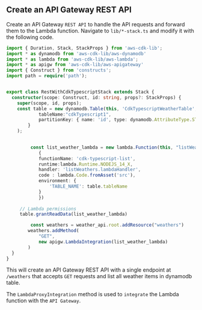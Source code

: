 ## Create an API Gateway REST API

Create an API Gateway `REST API` to handle the API requests and forward them to the Lambda function. Navigate to `lib/*-stack.ts` and modify it with the following code.

```ts
import { Duration, Stack, StackProps } from 'aws-cdk-lib';
import * as dynamodb from 'aws-cdk-lib/aws-dynamodb'
import * as lambda from 'aws-cdk-lib/aws-lambda';
import * as apigw from 'aws-cdk-lib/aws-apigateway'
import { Construct } from 'constructs';
import path = require('path');


export class RestWithCdkTypescriptStack extends Stack {
  constructor(scope: Construct, id: string, props?: StackProps) {
    super(scope, id, props);
    const table = new dynamodb.Table(this, 'CdkTypescriptWeatherTable', {
            tableName:"cdkTypescript1",
            partitionKey: { name: 'id', type: dynamodb.AttributeType.STRING },
        }
    );
        

         const list_weather_lambda = new lambda.Function(this, "listWeatherLambdaFunction",
            {
            functionName: 'cdk-typescript-list',
            runtime:lambda.Runtime.NODEJS_14_X,
            handler: 'listWeathers.lambdaHandler',
            code : lambda.Code.fromAsset('src'),
            environment: { 
                'TABLE_NAME': table.tableName
            }
            })
 
     // Lambda permissions
     table.grantReadData(list_weather_lambda)

         const weathers = weather_api.root.addResource("weathers")
        weathers.addMethod(
            "GET",
            new apigw.LambdaIntegration(list_weather_lambda)
        )    
  }
}
```

This will create an API Gateway REST API with a single endpoint at `/weathers` that accepts `GET` requests and list all weather items in dynamodb table. 

The `LambdaProxyIntegration` method is used to `integrate` the Lambda function with the `API Gateway`.